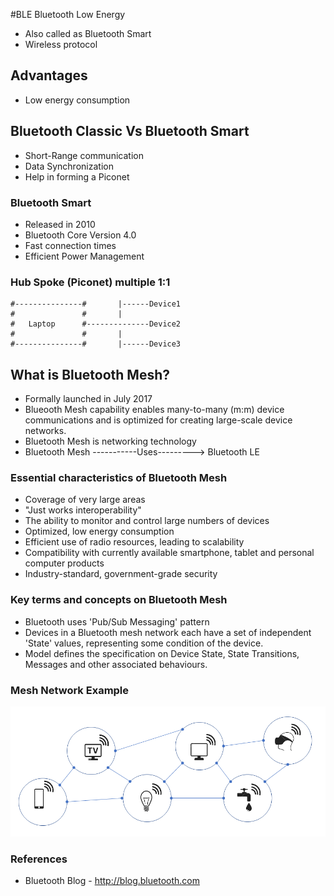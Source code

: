 #BLE
Bluetooth Low Energy

* Also called as Bluetooth Smart
* Wireless protocol

## Advantages
* Low energy consumption

## Bluetooth Classic Vs Bluetooth Smart
* Short-Range communication
* Data Synchronization
* Help in forming a Piconet
### Bluetooth Smart
* Released in 2010
* Bluetooth Core Version 4.0
* Fast connection times 
* Efficient Power Management
### Hub Spoke (Piconet) multiple 1:1

    #---------------#       |------Device1
    #               #       |  
    #   Laptop      #--------------Device2
    #               #       |
    #---------------#       |------Device3

## What is Bluetooth Mesh?
* Formally launched in July 2017
* Blueooth Mesh capability enables many-to-many (m:m) device communications and is optimized for creating large-scale device networks.
* Bluetooth Mesh is networking technology
* Bluetooth Mesh -----------Uses---------> Bluetooth LE

### Essential characteristics of Bluetooth Mesh
* Coverage of very large areas
* "Just works interoperability"
* The ability to monitor and control large numbers of devices
* Optimized, low energy consumption
* Efficient use of radio resources, leading to scalability
* Compatibility with currently available smartphone, tablet and personal computer products
* Industry-standard, government-grade security

### Key terms and concepts on Bluetooth Mesh
* Bluetooth uses 'Pub/Sub Messaging' pattern
* Devices in a Bluetooth mesh network each have a set of independent 'State' values, representing some condition of the device.
* Model defines the specification on Device State, State Transitions, Messages and other associated behaviours.

### Mesh Network Example
![Bluetooth Mesh](https://github.com/seesiva/IoT/blob/master/Images/Bluetooth%20Wireless%20Mesh.png)

### References
* Bluetooth Blog - http://blog.bluetooth.com